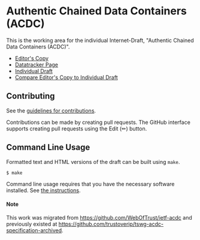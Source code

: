 # Authentic Chained Data Containers (ACDC)

This is the working area for the individual Internet-Draft, "Authentic Chained Data Containers (ACDC)".

* [Editor's Copy](https://trustoverip.github.io/tswg-acdc-specification/#go.draft-ssmith-acdc.html)
* [Datatracker Page](https://datatracker.ietf.org/doc/draft-ssmith-acdc)
* [Individual Draft](https://datatracker.ietf.org/doc/html/draft-ssmith-acdc)
* [Compare Editor's Copy to Individual Draft](https://trustoverip.github.io/tswg-acdc-specification/#go.draft-ssmith-acdc.diff)


## Contributing

See the
[guidelines for contributions](https://github.com/trustoverip/tswg-acdc-specification/blob/main/CONTRIBUTING.md).

Contributions can be made by creating pull requests.
The GitHub interface supports creating pull requests using the Edit (✏) button.


## Command Line Usage

Formatted text and HTML versions of the draft can be built using `make`.

```sh
$ make
```

Command line usage requires that you have the necessary software installed.  See
[the instructions](https://github.com/martinthomson/i-d-template/blob/main/doc/SETUP.md).

#### Note

This work was migrated from https://github.com/WebOfTrust/ietf-acdc and previously existed at https://github.com/trustoverip/tswg-acdc-specification-archived.
